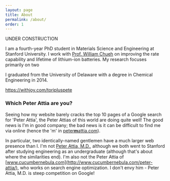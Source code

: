 ```yaml
---
layout: page
title: About
permalink: /about/
order: 1
---
```

UNDER CONSTRUCTION

I am a fourth-year PhD student in Materials Science and Engineering at Stanford
University.
I work with [Prof. William Chueh](http://chuehlab.stanford.edu) on improving
the rate capability and lifetime of lithium-ion batteries. My research focuses
primarily on two


I graduated from the University of Delaware with a degree in Chemical
Engineering in 2014.

https://withjoy.com/toripluspete

### Which Peter Attia are you?

Seeing how my website barely cracks the top 10 pages of a Google search for
'Peter Attia', the Peter Attias of this world are doing quite well! The good
news is I'm in good company; the bad news is it can be difficult to find me via
online (hence the 'm' in [peter**m**attia.com](http://www.petermattia.com)).

In particular, two identically-named gentlemen have a much larger web presence than I.
I'm not [Peter Attia, M.D.](http://eatingacademy.com/dr-peter-attia),
although we both went to Stanford after studying engineering as an undergraduate
(although that's about where the similarities end). I'm also not the Peter Attia
of [www.cucumbernebula.com](http://www.cucumbernebula.com/peter-attia/),
who works on search engine optimization. I don't envy him - Peter Attia, M.D.
is steep competition on Google!
